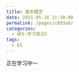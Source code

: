 ```yaml
---
title: 基本概念
date: 2021-05-16 21:30:08
permalink: /pages/c093ad/
categories:
  - 《ES-学习笔记》
tags:
  - ES
---
```

正在学习中～
